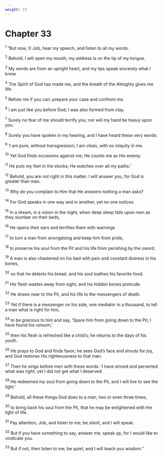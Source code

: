 ```yaml
---
weight: 33
---
```


# Chapter 33

<sup>1</sup> “But now, O Job, hear my speech, and listen to all my words. 

<sup>2</sup> Behold, I will open my mouth; my address is on the tip of my tongue. 

<sup>3</sup> My words are from an upright heart, and my lips speak sincerely what I know. 

<sup>4</sup> The Spirit of God has made me, and the breath of the Almighty gives me life. 

<sup>5</sup> Refute me if you can; prepare your case and confront me. 

<sup>6</sup> I am just like you before God; I was also formed from clay. 

<sup>7</sup> Surely no fear of me should terrify you; nor will my hand be heavy upon you. 

<sup>8</sup> Surely you have spoken in my hearing, and I have heard these very words: 

<sup>9</sup> ‘I am pure, without transgression; I am clean, with no iniquity in me. 

<sup>10</sup> Yet God finds occasions against me; He counts me as His enemy. 

<sup>11</sup> He puts my feet in the stocks; He watches over all my paths.’ 

<sup>12</sup> Behold, you are not right in this matter. I will answer you, for God is greater than man. 

<sup>13</sup> Why do you complain to Him that He answers nothing a man asks? 

<sup>14</sup> For God speaks in one way and in another, yet no one notices. 

<sup>15</sup> In a dream, in a vision in the night, when deep sleep falls upon men as they slumber on their beds, 

<sup>16</sup> He opens their ears and terrifies them with warnings 

<sup>17</sup> to turn a man from wrongdoing and keep him from pride, 

<sup>18</sup> to preserve his soul from the Pit and his life from perishing by the sword. 

<sup>19</sup> A man is also chastened on his bed with pain and constant distress in his bones, 

<sup>20</sup> so that he detests his bread, and his soul loathes his favorite food. 

<sup>21</sup> His flesh wastes away from sight, and his hidden bones protrude. 

<sup>22</sup> He draws near to the Pit, and his life to the messengers of death. 

<sup>23</sup> Yet if there is a messenger on his side, one mediator in a thousand, to tell a man what is right for him, 

<sup>24</sup> to be gracious to him and say, ‘Spare him from going down to the Pit; I have found his ransom,’ 

<sup>25</sup> then his flesh is refreshed like a child’s; he returns to the days of his youth. 

<sup>26</sup> He prays to God and finds favor; he sees God’s face and shouts for joy, and God restores His righteousness to that man. 

<sup>27</sup> Then he sings before men with these words: ‘I have sinned and perverted what was right; yet I did not get what I deserved. 

<sup>28</sup> He redeemed my soul from going down to the Pit, and I will live to see the light.’ 

<sup>29</sup> Behold, all these things God does to a man, two or even three times, 

<sup>30</sup> to bring back his soul from the Pit, that he may be enlightened with the light of life. 

<sup>31</sup> Pay attention, Job, and listen to me; be silent, and I will speak. 

<sup>32</sup> But if you have something to say, answer me; speak up, for I would like to vindicate you. 

<sup>33</sup> But if not, then listen to me; be quiet, and I will teach you wisdom.” 


